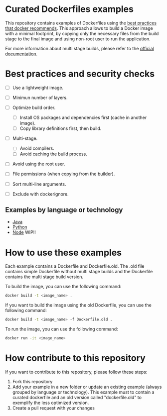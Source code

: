 # Curated Dockerfiles examples
This repository contains examples of Dockerfiles using the [best practices that docker recommends](https://docs.docker.com/develop/develop-images/dockerfile_best-practices/#decouple-applications). This approach allows to build a Docker image with a minimal footprint, by copying only the necessary files from the build stage to the final image and using non-root user to run the application.

For more information about multi stage builds, please refer to the [official documentation](https://docs.docker.com/develop/develop-images/multistage-build/).

# Best practices and security checks
- [ ] Use a lightweight image.
- [ ] Minimun number of layers.
- [ ] Optimize build order.
    - [ ] Install OS packages and dependencies first (cache in another image).
    - [ ] Copy library definitions first, then build.
- [ ] Multi-stage.
    - [ ] Avoid compilers.
    - [ ] Avoid caching the build process.
- [ ] Avoid using the root user.
- [ ] File permissions (when copying from the builder).
- [ ] Sort multi-line arguments.
- [ ] Exclude with dockerignore.



## Examples by language or technology
* [Java](java/)
* [Python](python/)
* [Node](node/) WIP!!


# How to use these examples
Each example contains a Dockerfile and Dockerfile.old. The .old file contains simple Dockerfile without multi stage builds and the Dockerfile contains the multi stage build version. 

To build the image, you can use the following command:
``` bash
docker build -t <image_name> .
```

If you want to build the image using the old Dockerfile, you can use the following command:
``` bash
docker build -t <image_name> -f Dockerfile.old .
```

To run the image, you can use the following command:
``` bash
docker run -it <image_name>
```



# How contribute to this repository
If you want to contribute to this repository, please follow these steps:
1. Fork this repository
2. Add your example in a new folder or update an existing example (always grouped by language or technology). This example must to contain a curated dockerfile and an old version called "dockerfile.old" to exemplify the less optimized version.
4. Create a pull request with your changes


